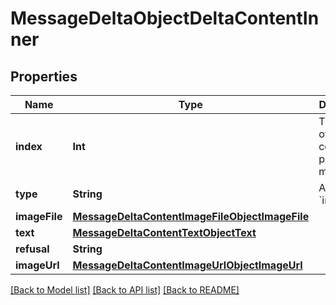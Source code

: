 # MessageDeltaObjectDeltaContentInner

## Properties
Name | Type | Description | Notes
------------ | ------------- | ------------- | -------------
**index** | **Int** | The index of the content part in the message. | 
**type** | **String** | Always &#x60;image_file&#x60;. | 
**imageFile** | [**MessageDeltaContentImageFileObjectImageFile**](MessageDeltaContentImageFileObjectImageFile.md) |  | [optional] 
**text** | [**MessageDeltaContentTextObjectText**](MessageDeltaContentTextObjectText.md) |  | [optional] 
**refusal** | **String** |  | [optional] 
**imageUrl** | [**MessageDeltaContentImageUrlObjectImageUrl**](MessageDeltaContentImageUrlObjectImageUrl.md) |  | [optional] 

[[Back to Model list]](../README.md#documentation-for-models) [[Back to API list]](../README.md#documentation-for-api-endpoints) [[Back to README]](../README.md)


